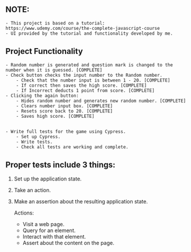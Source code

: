 ## NOTE:

    - This project is based on a tutorial: https://www.udemy.com/course/the-complete-javascript-course
    - UI provided by the tutorial and functionality developed by me.

## Project Functionality

    - Random number is generated and question mark is changed to the number when it is guessed. [COMPLETE]
    - Check button checks the input number to the Random number.
        - Check that the number input is between 1 - 20. [COMPLETE]
        - If correct then saves the high score. [COMPLETE]
        - If Incorrect deducts 1 point from score. [COMPLETE]
    - Clicking the again button:
        - Hides random number and generates new random number. [COMPLETE]
        - Clears number input box. [COMPLETE]
        - Resets score back to 20. [COMPLETE]
        - Saves high score. [COMPLETE]


    - Write full tests for the game using Cypress.
        - Set up Cypress.
        - Write tests.
        - Check all tests are working and complete.

## Proper tests include 3 things:

1. Set up the application state.
2. Take an action.
3. Make an assertion about the resulting application state.

   Actions:

   - Visit a web page.
   - Query for an element.
   - Interact with that element.
   - Assert about the content on the page.
